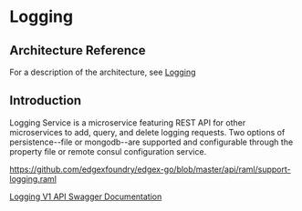 # Logging

## Architecture Reference

For a description of the architecture, see
[Logging](../../microservices/support/logging/Ch-Logging.md)
## Introduction

Logging Service is a microservice featuring REST API for other
microservices to add, query, and delete logging requests. Two options of
persistence\--file or mongodb\--are supported and configurable through
the property file or remote consul configuration service.

<https://github.com/edgexfoundry/edgex-go/blob/master/api/raml/support-logging.raml>

[Logging V1 API Swagger Documentation](https://app.swaggerhub.com/apis-docs/EdgeXFoundry1/support-logging)
<!-- [Logging API HTML Documentation](support-logging.html) -->
